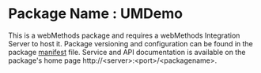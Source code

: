 # Package Name : UMDemo
This is a webMethods package and requires a webMethods Integration Server to host it. Package versioning and configuration can be found in the package [manifest](./UMDemo/manifest.v3) file. Service and API documentation is available on the package's home page http://&lt;server&gt;:&lt;port&gt;/&lt;packagename>.